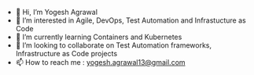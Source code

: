 - 👋 Hi, I’m Yogesh Agrawal
- 👀 I’m interested in Agile, DevOps, Test Automation and Infrastucture as Code
- 🌱 I’m currently learning Containers and Kubernetes 
- 💞️ I’m looking to collaborate on Test Automation frameworks, Infrastructure as Code projects
- 📫 How to reach me : yogesh.agrawal13@gmail.com

<!---
yogeshagrawal13/yogeshagrawal13 is a ✨ special ✨ repository because its `README.md` (this file) appears on your GitHub profile.
You can click the Preview link to take a look at your changes.
--->
